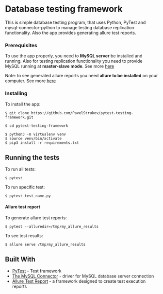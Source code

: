 # Database testing framework

This is simple database testing program, that uses Python, PyTest and mysql-connector-python to manage testing 
database replication functionality. Also the app provides generating allure test reports.

### Prerequisites

To use the app properly, you need to **MySQL server** be installed and running.
Also for testing replication functionality you need to provide MySQL running at **master-slave mode**.
See more [here](https://tarunlalwani.com/post/mysql-master-slave-using-docker/)

Note: to see generated allure reports you need **allure to be installed** on your computer.
    See more [here](https://docs.qameta.io/allure/#_installing_a_commandline)

### Installing

To install the app:

```
$ git clone https://github.com/PavelStrukov/pytest-testing-framework.git

$ cd pytest-testing-framework

$ python3 -m virtualenv venv
$ source venv/bin/activate
$ pip3 install -r requirements.txt
```

## Running the tests

To run all tests:
```
$ pytest
```
To run specific test:
```
$ pytest test_name.py
```

#### Allure test report

To generate allure test reports:

```
$ pytest --alluredir=/tmp/my_allure_results
```

To see test results:
```
$ allure serve /tmp/my_allure_results
```

## Built With

* [PyTest](https://docs.pytest.org/en/latest/) - Test framework
* [The MySQL Connector](https://dev.mysql.com/doc/index-connectors.html) - driver for MySQL database server connection
* [Allure Test Report](http://allure.qatools.ru/) - a framework designed to create test execution reports
